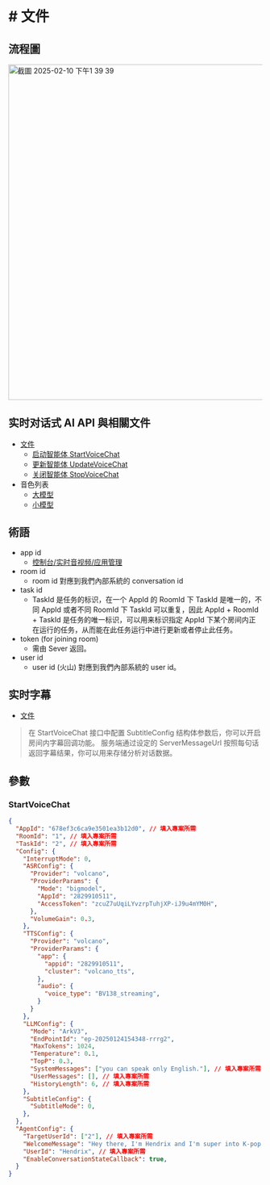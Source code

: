 # # 文件

## 流程圖
<img width="665" alt="截圖 2025-02-10 下午1 39 39" src="https://github.com/user-attachments/assets/30dbdcd4-f2e7-4109-b9f8-2b715d710699" />

## 实时对话式 AI API 與相關文件
* [文件](https://www.volcengine.com/docs/6348/1315560)
  * [启动智能体 StartVoiceChat](https://www.volcengine.com/docs/6348/1404673)
  * [更新智能体 UpdateVoiceChat](https://www.volcengine.com/docs/6348/1404671)
  * [关闭智能体 StopVoiceChat](https://www.volcengine.com/docs/6348/1404672)
* 音色列表
  * [大模型](https://www.volcengine.com/docs/6561/1257544)
  * [小模型](https://www.volcengine.com/docs/6561/97465)

## 術語
* app id
  * [控制台/实时音视频/应用管理](https://console.volcengine.com/rtc/listRTC)
* room id
  * room id 對應到我們內部系統的 conversation id 
* task id
  * TaskId 是任务的标识，在一个 AppId 的 RoomId 下 TaskId 是唯一的，不同 AppId 或者不同 RoomId 下 TaskId 可以重复，因此 AppId + RoomId + TaskId 是任务的唯一标识，可以用来标识指定 AppId 下某个房间内正在运行的任务，从而能在此任务运行中进行更新或者停止此任务。 
* token (for joining room)
  * 需由 Sever 返回。
* user id
  * user id (火山) 對應到我們內部系統的 user id。  

## 实时字幕
* [文件](https://www.volcengine.com/docs/6348/1337284)

> 在 StartVoiceChat 接口中配置 SubtitleConfig 结构体参数后，你可以开启房间内字幕回调功能。
> 服务端通过设定的 ServerMessageUrl 按照每句话返回字幕结果，你可以用来存储分析对话数据。

## 參數

### StartVoiceChat
```json
{
  "AppId": "678ef3c6ca9e3501ea3b12d0", // 填入專案所需
  "RoomId": "1", // 填入專案所需
  "TaskId": "2", // 填入專案所需
  "Config": {
    "InterruptMode": 0, 
    "ASRConfig": {
      "Provider": "volcano",
      "ProviderParams": {
        "Mode": "bigmodel",
        "AppId": "2829910511",
        "AccessToken": "zcuZ7uUqiLYvzrpTuhjXP-iJ9u4mYM0H",
      },
      "VolumeGain": 0.3,
    },
	"TTSConfig": {
	  "Provider": "volcano",
	  "ProviderParams": {
    	"app": {
	      "appid": "2829910511",
    	  "cluster": "volcano_tts",
	    },
    	"audio": {
	      "voice_type": "BV138_streaming",
    	}
	  }
	},
    "LLMConfig": {
      "Mode": "ArkV3",
      "EndPointId": "ep-20250124154348-rrrg2",
      "MaxTokens": 1024,
      "Temperature": 0.1,
      "TopP": 0.3,
      "SystemMessages": ["you can speak only English."], // 填入專案所需
      "UserMessages": [], // 填入專案所需
      "HistoryLength": 6, // 填入專案所需
    },
    "SubtitleConfig": {
      "SubtitleMode": 0,
    },
  },
  "AgentConfig": {
    "TargetUserId": ["2"], // 填入專案所需
    "WelcomeMessage": "Hey there, I'm Hendrix and I'm super into K-pop and making TikToks. What kind of music are you into these days?", // 填入專案所需
    "UserId": "Hendrix", // 填入專案所需
    "EnableConversationStateCallback": true,
  }
}
```

